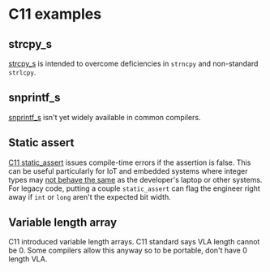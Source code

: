 # C11 examples

## strcpy_s

[strcpy_s](https://en.cppreference.com/w/c/string/byte/strcpy)
is intended to overcome deficiencies in `strncpy` and non-standard `strlcpy`.

## snprintf_s

[snprintf_s](https://en.cppreference.com/w/c/io/fprintf)
isn't yet widely available in common compilers.

## Static assert

[C11 static_assert](https://en.cppreference.com/w/c/language/_Static_assert)
issues compile-time errors if the assertion is false.
This can be useful particularly for IoT and embedded systems where integer types may
[not behave the same](https://blog.feabhas.com/2014/10/vulnerabilities-in-c-when-integers-go-bad/)
as the developer's laptop or other systems.
For legacy code, putting a couple `static_assert` can flag the engineer right away if `int` or `long` aren't the expected bit width.

## Variable length array

C11 introduced variable length arrays.
C11 standard says VLA length cannot be 0.
Some compilers allow this anyway so to be portable, don't have 0 length VLA.
